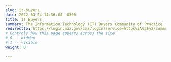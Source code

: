 ```yaml
---
slug: it-buyers
date: 2022-03-24 14:36:00 -0500
title: IT Buyers
summary: The Information Technology (IT) Buyers Community of Practice (ITB CoP) brings together acquisition programs, contract vehicle programs, and procurement specialists to create a community of federal IT buyers who share their experiences and scale their expertise across government.
redirectto: https://login.max.gov/cas/login?service=https%3A%2F%2Fcommunity.max.gov%2Flogin.action%3Fos_destination%3D%252Fpages%252Fviewpage.action%253FspaceKey%253DEgov%2526title%253DIT%252BBuyers%252BCommunity%252Bof%252BPractice
# Controls how this page appears across the site
# 0 -- hidden
# 1 -- visible
weight: 0

---
```

